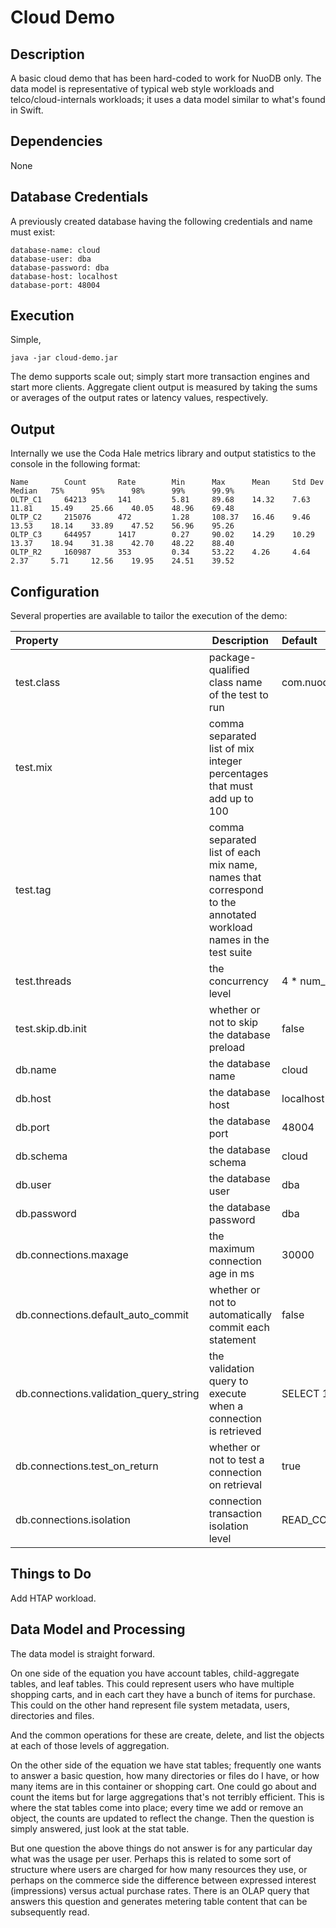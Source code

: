 # Cloud Demo

## Description

A basic cloud demo that has been hard-coded to work for NuoDB only.
The data model is representative of typical web style workloads and
telco/cloud-internals workloads; it uses a data model similar to
what's found in Swift.

## Dependencies

None

## Database Credentials

A previously created database having the following credentials and name must
exist:

    database-name: cloud
    database-user: dba
    database-password: dba
    database-host: localhost
    database-port: 48004

## Execution

Simple,

    java -jar cloud-demo.jar

The demo supports scale out; simply start more transaction engines and start
more clients. Aggregate client output is measured by taking the sums or averages
of the output rates or latency values, respectively.

## Output

Internally we use the Coda Hale metrics library and output statistics to the
console in the following format:

    Name        Count       Rate        Min      Max      Mean     Std Dev  Median   75%      95%      98%      99%      99.9%     
    OLTP_C1     64213       141         5.81     89.68    14.32    7.63     11.81    15.49    25.66    40.05    48.96    69.48    
    OLTP_C2     215076      472         1.28     108.37   16.46    9.46     13.53    18.14    33.89    47.52    56.96    95.26    
    OLTP_C3     644957      1417        0.27     90.02    14.29    10.29    13.37    18.94    31.38    42.70    48.22    88.40    
    OLTP_R2     160987      353         0.34     53.22    4.26     4.64     2.37     5.71     12.56    19.95    24.51    39.52    

## Configuration

Several properties are available to tailor the execution of the demo:

|      Property     | Description                      | Default              |
|:----------------  |---------------------------------  |:---------------------|
| test.class        | package-qualified class name of the test to run | com.nuodb.field.services.cloud.Namespace |
| test.mix          | comma separated list of mix integer percentages that must add up to 100 |  |
| test.tag          | comma separated list of each mix name, names that correspond to the annotated workload names in the test suite |  |
| test.threads      | the concurrency level            | 4 * num_cores    |
| test.skip.db.init | whether or not to skip the database preload | false |
| db.name           | the database name                | cloud       |
| db.host           | the database host                | localhost  |
| db.port           | the database port                | 48004      |
| db.schema         | the database schema              | cloud       |
| db.user           | the database user                | dba        |
| db.password       | the database password            | dba        |
| db.connections.maxage    | the maximum connection age in ms | 30000      |
| db.connections.default_auto_commit    | whether or not to automatically commit each statement | false      |
| db.connections.validation_query_string    | the validation query to execute when a connection is retrieved | SELECT 1 FROM DUAL |
| db.connections.test_on_return    | whether or not to test a connection on retrieval | true  |
| db.connections.isolation    | connection transaction isolation level | READ_COMMITTED  |

## Things to Do

Add HTAP workload.

## Data Model and Processing

The data model is straight forward.
 
On one side of the equation you have account tables, child-aggregate tables,
and leaf tables. This could represent users who have multiple shopping carts,
and in each cart they have a bunch of items for purchase. This could on the
other hand represent file system metadata, users, directories and files.

And the common operations for these are create, delete, and list the objects
at each of those levels of aggregation.

On the other side of the equation we have stat tables; frequently one wants
to answer a basic question, how many directories or files do I have, or how
many items are in this container or shopping cart. One could go about and
count the items but for large aggregations that's not terribly efficient.
This is where the stat tables come into place; every time we add or remove
an object, the counts are updated to reflect the change. Then the question
is simply answered, just look at the stat table.

But one question the above things do not answer is for any particular day
what was the usage per user. Perhaps this is related to some sort of structure
where users are charged for how many resources they use, or perhaps on the
commerce side the difference between expressed interest (impressions) versus
actual purchase rates. There is an OLAP query that answers this question
and generates metering table content that can be subsequently read.

